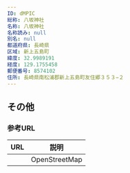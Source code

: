 ```yaml
---
ID: dMPIC
総称: 八坂神社
名称: 八坂神社
名称読み: null
別名: null
都道府県: 長崎県
区域: 新上五島町
緯度: 32.9989191
経度: 129.1755458
郵便番号: 8574102
住所: 長崎県南松浦郡新上五島町友住郷３５３−２
---
```


## その他

### 参考URL

| URL | 説明          |
| --- | ------------- |
|     | OpenStreetMap |
